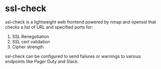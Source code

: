 # ssl-check
ssl-check is a lightweight web frontend powered by nmap and openssl that checks a list of URL and specified ports for: 

1. SSL Renegotiation
1. SSL cert validation
1. Cipher strength

ssl-check can be configured to send failures or warnings to various endpoints like Pager Duty and Slack.
